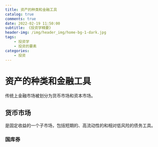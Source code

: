 ```yaml
---
title: 资产的种类和金融工具
catalog: true
comments: true
date: 2022-02-19 11:50:00
subtitle: 《投资学精要》
header-img: /img/header_img/home-bg-1-dark.jpg
tags:
    - 投资学
    - 投资的要素
categories:
    - 投资
---
```


# 资产的种类和金融工具

传统上金融市场被划分为货币市场和资本市场。

## 货币市场

是固定收益的一个子市场，包括短期的、高流动性的和相对低风险的债务工具。

### 国库券

